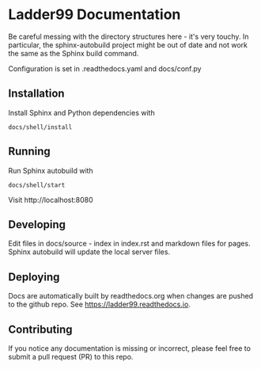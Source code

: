 # Ladder99 Documentation

Be careful messing with the directory structures here - it's very touchy. In particular, the sphinx-autobuild project might be out of date and not work the same as the Sphinx build command. 

Configuration is set in .readthedocs.yaml and docs/conf.py


## Installation

Install Sphinx and Python dependencies with

    docs/shell/install


## Running

Run Sphinx autobuild with

    docs/shell/start

Visit http://localhost:8080


## Developing

Edit files in docs/source - index in index.rst and markdown files for pages. Sphinx autobuild will update the local server files.


## Deploying

Docs are automatically built by readthedocs.org when changes are pushed to the github repo. See https://ladder99.readthedocs.io.


## Contributing

If you notice any documentation is missing or incorrect, please feel free to submit a pull request (PR) to this repo.
